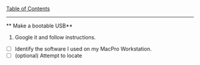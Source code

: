 [Table of Contents](README.md)
***

** Make a bootable USB**
1. Google it and follow instructions.

- [ ] Identify the software I used on my MacPro Workstation.
- [ ] \(optional) Attempt to locate 
